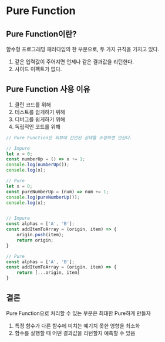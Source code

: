 # Pure Function

## Pure Function이란?
함수형 프로그래밍 패러다임의 한 부분으로, 두 가지 규칙을 가지고 있다.

1. 같은 입력값이 주어지면 언제나 같은 결과값을 리턴한다.
2. 사이드 이펙트가 없다.

## Pure Function 사용 이유
1. 클린 코드를 위해
2. 테스트를 쉽게하기 위해
3. 디버그를 쉽게하기 위해
4. 독립적인 코드를 위해


```javascript
// Pure Function은 외부에 선언된 상태를 수정하면 안된다.

// Impure
let x = 0;
const numberUp = () => x += 1;
console.log(numberUp());
console.log(x);

// Pure
let x = 0;
const pureNumberUp = (num) => num += 1;
console.log(pureNumberUp());
console.log(x);


// Impure
const alphas = ['A', 'B'];
const addItemToArray = (origin, item) => {
    origin.push(item);
    return origin;
}

// Pure
const alphas = ['A', 'B'];
const addItemToArray = (origin, item) => {
    return [...origin, item]
}
```

## 결론
Pure Function으로 처리할 수 있는 부분은 최대한 Pure하게 만들자
1. 특정 함수가 다른 함수에 미치는 예기치 못한 영향을 최소화
2. 함수를 실행할 때 어떤 결과값을 리턴할지 예측할 수 있음
